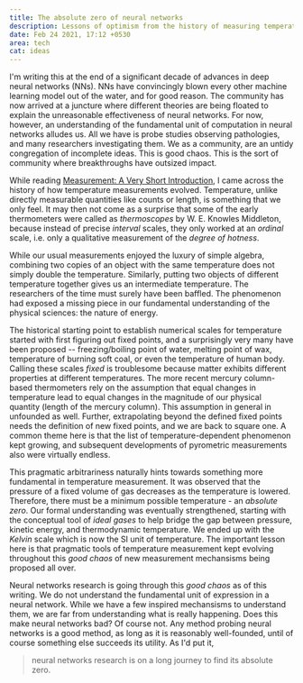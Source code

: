 ```yaml
---
title: The absolute zero of neural networks
description: Lessons of optimism from the history of measuring temperature
date: Feb 24 2021, 17:12 +0530
area: tech
cat: ideas
---
```


I'm writing this at the end of a significant decade of advances in deep
neural networks (NNs). NNs have convincingly blown every other machine learning
model out of the water, and for good reason. The community has now arrived at
a juncture where different theories are being floated to explain the
unreasonable effectiveness of neural networks. For now, however, an understanding of the
fundamental unit of computation in neural networks alludes us. All we have is
probe studies observing pathologies, and many researchers investigating them. We
as a community, are an untidy congregation of incomplete ideas. This is good chaos.
This is the sort of community where breakthroughs have outsized impact.

While reading [Measurement: A Very Short Introduction](https://www.librarything.com/work/19217884/book/196759822), I came across the history of how temperature measurements
evolved. Temperature, unlike directly measurable quantities like counts or length,
is something that we only feel. It may then not come as a surprise that some
of the early thermometers were called as _thermoscopes_ by W. E. Knowles Middleton,
because instead of precise _interval_ scales, they only worked at an _ordinal_ scale,
i.e. only a qualitative measurement of the _degree of hotness_.

While our usual measurements enjoyed the luxury of simple algebra, combining two
copies of an object with the same temperature does not simply double the
temperature. Similarly, putting two objects of different temperature together
gives us an intermediate temperature. The researchers of the time must surely
have been baffled. The phenomenon had exposed a missing piece in our fundamental
understanding of the physical sciences: the nature of energy.

The historical starting point to establish numerical scales for temperature
started with first figuring out fixed points, and a surprisingly very many have
been proposed -- freezing/boiling point of water, melting point of wax, temperature
of burning soft coal, or even the temperature of human body. Calling these scales
_fixed_ is troublesome because matter exhibits different properties at different
temperatures. The more recent mercury column-based thermometers rely on the
assumption that equal changes in temperature lead to equal changes in the magnitude
of our physical quantity (length of the mercury column). This assumption in
general in unfounded as well. Further, extrapolating beyond the defined fixed
points needs the definition of new fixed points, and we are back to square one.
A common theme here is that the list of temperature-dependent phenomenon kept
growing, and subsequent developments of pyrometric measurements also were
virtually endless.

This pragmatic arbitrariness naturally hints towards something more fundamental
in temperature measurement. It was observed that the pressure of a fixed
volume of gas decreases as the temperature is lowered. Therefore, there must
be a minimum possible temperature - an _absolute zero_. Our formal understanding
was eventually strengthened, starting with the conceptual tool of _ideal gases_
to help bridge the gap between pressure, kinetic energy, and thermodynamic temperature. We ended up with the _Kelvin_ scale which is now the SI unit of temperature. The important lesson here is that pragmatic tools of temperature measurement kept evolving throughout
this _good chaos_ of new measurement mechansisms being proposed all over.

Neural networks research is going through this _good chaos_ as of this writing.
We do not understand the fundamental unit of expression in a neural network.
While we have a few inspired mechansisms to understand them, we are far from
understanding what is really happening. Does this make neural networks bad?
Of course not. Any method probing neural networks is a good method, as long as
it is reasonably well-founded, until of course something else succeeds its utility.
As I'd put it,

> neural networks research is on a long journey to find its absolute zero.
